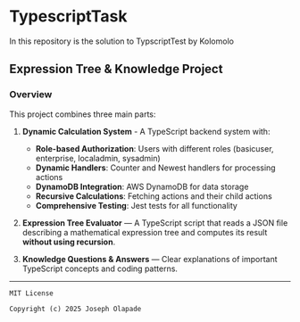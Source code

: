 # TypescriptTask

In this repository is the solution to TypscriptTest by Kolomolo


## Expression Tree & Knowledge Project

### Overview

This project combines three main parts:

1. **Dynamic Calculation System** - A TypeScript backend system with:
      - **Role-based Authorization**: Users with different roles (basicuser, enterprise, localadmin, sysadmin)
      - **Dynamic Handlers**: Counter and Newest handlers for processing actions
      - **DynamoDB Integration**: AWS DynamoDB for data storage
      - **Recursive Calculations**: Fetching actions and their child actions
      - **Comprehensive Testing**: Jest tests for all functionality

2. **Expression Tree Evaluator** — A TypeScript script that reads a JSON file describing a mathematical expression tree and computes its result **without using recursion**.

3. **Knowledge Questions & Answers** — Clear explanations of important TypeScript concepts and coding patterns.

---


```
MIT License

Copyright (c) 2025 Joseph Olapade

```
